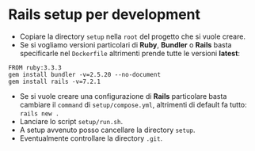 # Rails setup per development
* Copiare la directory `setup` nella `root` del progetto che si vuole creare.
* Se si vogliamo versioni particolari di __Ruby__, __Bundler__ o __Rails__ basta specificarle nel `Dockerfile` altrimenti prende tutte le versioni __latest__:
```
FROM ruby:3.3.3
gem install bundler -v=2.5.20 --no-document
gem install rails -v=7.2.1
```
* Se si vuole creare una configurazione di __Rails__ particolare basta cambiare il `command` di `setup/compose.yml`, altrimenti di default fa tutto: `rails new .`
* Lanciare lo script `setup/run.sh`.
* A setup avvenuto posso cancellare la directory `setup`.
* Eventualmente controllare la directory `.git`.